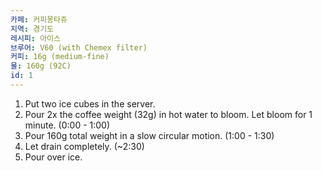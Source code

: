 ```yaml
---
카페: 커피몽타쥬
지역: 경기도
레시피: 아이스
브루어: V60 (with Chemex filter)
커피: 16g (medium-fine)
물: 160g (92C)
id: 1
---
```


1. Put two ice cubes in the server.
2. Pour 2x the coffee weight (32g) in hot water to bloom. Let bloom for 1 minute. (0:00 - 1:00)
3. Pour 160g total weight in a slow circular motion. (1:00 - 1:30)
4. Let drain completely. (~2:30)
5. Pour over ice.